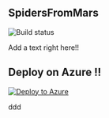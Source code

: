 ## SpidersFromMars

![Build status](http://win-kbjv8rpni24:8080/tfs/DefaultCollection/_apis/public/build/definitions/7460e9e9-10af-4c4d-8f9c-da2874a5040d/1/badge)

Add a text right here!!

## Deploy on Azure  !!
 [![Deploy to Azure](https://azuredeploy.net/deploybutton.png)](https://azuredeploy.net/)  

ddd
